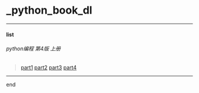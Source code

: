 # _python_book_dl

---

#### list

###### python编程 第4版 上册

> [part1](https://github.com/dzet-pdf/_python_book_dl/raw/master/file/Programming_Pytbon_4th_i.part1.rar)
> [part2](https://github.com/dzet-pdf/_python_book_dl/raw/master/file/Programming_Pytbon_4th_i.part2.rar)
> [part3](https://github.com/dzet-pdf/_python_book_dl/raw/master/file/Programming_Pytbon_4th_i.part3.rar)
> [part4](https://github.com/dzet-pdf/_python_book_dl/raw/master/file/Programming_Pytbon_4th_i.part4.rar)



---

end